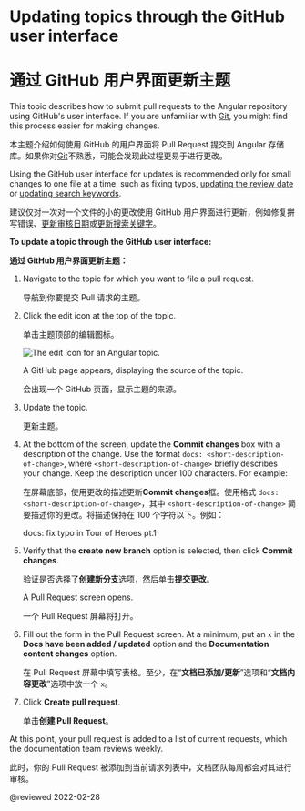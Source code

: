 # Updating topics through the GitHub user interface

# 通过 GitHub 用户界面更新主题

This topic describes how to submit pull requests to the Angular repository using GitHub's user interface.
If you are unfamiliar with [Git](https://git-scm.com), you might find this process easier for making changes.

本主题介绍如何使用 GitHub 的用户界面将 Pull Request 提交到 Angular 存储库。如果你对[Git](https://git-scm.com)不熟悉，可能会发现此过程更易于进行更改。

<div class="alert is-important">

Using the GitHub user interface for updates is recommended only for small changes to one file at a time, such as fixing typos, [updating the review date](guide/reviewing-content) or [updating search keywords](guide/updating-search-keywords).

建议仅对一次对一个文件的小的更改使用 GitHub 用户界面进行更新，例如修复拼写错误、[更新审核日期](guide/reviewing-content)或[更新搜索关键字](guide/updating-search-keywords)。

</div>

**To update a topic through the GitHub user interface:**

**通过 GitHub 用户界面更新主题：**

1. Navigate to the topic for which you want to file a pull request.

   导航到你要提交 Pull 请求的主题。

1. Click the edit icon at the top of the topic.

   单击主题顶部的编辑图标。

   <div class="lightbox">

   <img alt="The edit icon for an Angular topic." src="generated/images/guide/contributors-guide/edit-icon.png">

   </div>

   A GitHub page appears, displaying the source of the topic.

   会出现一个 GitHub 页面，显示主题的来源。

1. Update the topic.

   更新主题。

1. At the bottom of the screen, update the **Commit changes** box with a description of the change.
   Use the format `docs: <short-description-of-change>`, where `<short-description-of-change>` briefly describes your change.
   Keep the description under 100 characters.
   For example:

   在屏幕底部，使用更改的描述更新**Commit changes**框。使用格式 `docs: <short-description-of-change>`，其中 `<short-description-of-change>` 简要描述你的更改。将描述保持在 100 个字符以下。例如：

   <code-example format="github" language="markdown">

   docs: fix typo in Tour of Heroes pt.1

   </code-example>

1. Verify that the **create new branch** option is selected, then click **Commit changes**.

   验证是否选择了**创建新分支**选项，然后单击**提交更改**。

   A Pull Request screen opens.

   一个 Pull Request 屏幕将打开。

1. Fill out the form in the Pull Request screen.
   At a minimum, put an `x` in the **Docs have been added / updated** option and the **Documentation content changes** option.

   在 Pull Request 屏幕中填写表格。至少，在“**文档已添加/更新**”选项和“**文档内容更改**”选项中放一个 `x`。

1. Click **Create pull request**.

   单击**创建 Pull Request**。

At this point, your pull request is added to a list of current requests, which the documentation team reviews weekly.

此时，你的 Pull Request 被添加到当前请求列表中，文档团队每周都会对其进行审核。

<!-- links -->

<!-- external links -->

<!-- end links -->

@reviewed 2022-02-28
